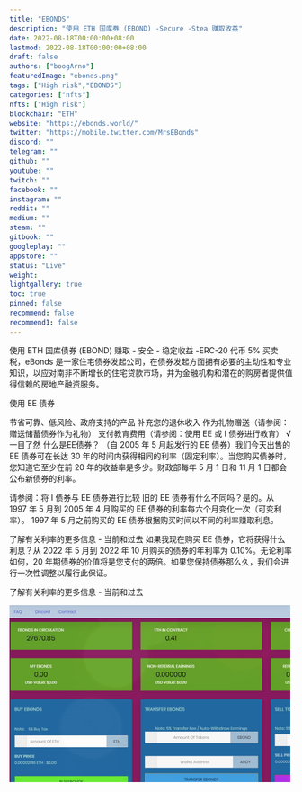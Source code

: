 ```yaml
---
title: "EBONDS"
description: "使用 ETH 国库券 (EBOND) -Secure -Stea 赚取收益"
date: 2022-08-18T00:00:00+08:00
lastmod: 2022-08-18T00:00:00+08:00
draft: false
authors: ["boogArno"]
featuredImage: "ebonds.png"
tags: ["High risk","EBONDS"]
categories: ["nfts"]
nfts: ["High risk"]
blockchain: "ETH"
website: "https://ebonds.world/"
twitter: "https://mobile.twitter.com/MrsEBonds"
discord: ""
telegram: ""
github: ""
youtube: ""
twitch: ""
facebook: ""
instagram: ""
reddit: ""
medium: ""
steam: ""
gitbook: ""
googleplay: ""
appstore: ""
status: "Live"
weight: 
lightgallery: true
toc: true
pinned: false
recommend: false
recommend1: false
---
```

使用 ETH 国库债券 (EBOND) 赚取 - 安全 - 稳定收益 -ERC-20 代币 5% 买卖税，eBonds 是一家住宅债券发起公司，在债券发起方面拥有必要的主动性和专业知识，以应对南非不断增长的住宅贷款市场，并为金融机构和潜在的购房者提供值得信赖的房地产融资服务。

使用 EE 债券

节省可靠、低风险、政府支持的产品
补充您的退休收入
作为礼物赠送（请参阅：赠送储蓄债券作为礼物）
支付教育费用（请参阅：使用 EE 或 I 债券进行教育）
√ 一目了然
什么是EE债券？
（自 2005 年 5 月起发行的 EE 债券）我们今天出售的 EE 债券可在长达 30 年的时间内获得相同的利率（固定利率）。当您购买债券时，您知道它至少在前 20 年的收益率是多少。财政部每年 5 月 1 日和 11 月 1 日都会公布新债券的利率。

请参阅：将 I 债券与 EE 债券进行比较
旧的 EE 债券有什么不同吗？是的。从 1997 年 5 月到 2005 年 4 月购买的 EE 债券的利率每六个月变化一次（可变利率）。 1997 年 5 月之前购买的 EE 债券根据购买时间以不同的利率赚取利息。

了解有关利率的更多信息 - 当前和过去
如果我现在购买 EE 债券，它将获得什么利息？从 2022 年 5 月到 2022 年 10 月购买的债券的年利率为 0.10%。无论利率如何，20 年期债券的价值将是您支付的两倍。如果您保持债券那么久，我们会进行一次性调整以履行此保证。

了解有关利率的更多信息 - 当前和过去

![ebonds-dapp-high-risk-eth-image1-500x315_6c2626086c976bde4b889f2faa2654df](ebonds-dapp-high-risk-eth-image1-500x315_6c2626086c976bde4b889f2faa2654df.png)